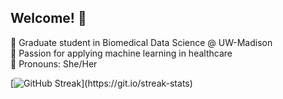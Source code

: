 ## Welcome! 💌

🎀 Graduate student in Biomedical Data Science @ UW-Madison \
🎀 Passion for applying machine learning in healthcare \
🎀 Pronouns: She/Her <br>

[![GitHub Streak]([https://github-readme-streak-stats.herokuapp.com?user=alyssaanastasi&theme=tokyonight&hide_border=true&card_width=600&card_height=60](https://github-readme-streak-stats-eight.vercel.app/?user=thesirix&theme=tokyonight))](https://git.io/streak-stats)

<!--
**alyssaanastasi/alyssaanastasi** is a ✨ _special_ ✨ repository because its `README.md` (this file) appears on your GitHub profile.


![visitors](https://visitor-badge.laobi.icu/badge?page_id=alyssaanastasi.alyssaanastasi)

Here are some ideas to get you started:

- 🔭 I’m currently working on ...
- 🌱 I’m currently learning ...
- 👯 I’m looking to collaborate on ...
- 🤔 I’m looking for help with ...
- 💬 Ask me about ...
- 📫 How to reach me: ...
- 😄 Pronouns: ...
- ⚡ Fun fact: ...
-->
